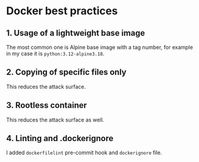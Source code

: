# Docker best practices

## 1. Usage of a lightweight base image

The most common one is Alpine base image with a tag number, for example in my case
it is `python:3.12-alpine3.18`.

## 2. Copying of specific files only

This reduces the attack surface.

## 3. Rootless container

This reduces the attack surface as well.

## 4. Linting and .dockerignore

I added `dockerfilelint` pre-commit hook and `dockerignore` file.
